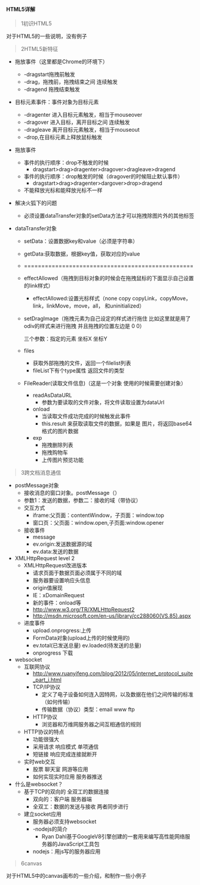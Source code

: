 #### HTML5详解

> 1初识HTML5

对于HTML5的一些说明，没有例子

> 2HTML5新特征

- 拖放事件（这里都是Chrome的环境下）
  - -dragstart拖拽前触发
  - -drag，拖拽前，拖拽结束之间 连续触发
  - -dragend 拖拽结束触发
  
- 目标元素事件：事件对象为目标元素
  - -dragenter 进入目标元素触发，相当于mouseover
  - -dragover 进入目标，离开目标之间 连续触发
  - -dragleave 离开目标元素触发，相当于mouseout
  - -drop,在目标元素上释放鼠标触发
  
- 拖放事件
  - 事件的执行顺序：drop不触发的时候
    - dragstart>drag>dragenter>dragover>dragleave>dragend
  - 事件的执行顺序：drop触发的时候（dragover的时候阻止默认事件）
    - dragstart>drag>dragenter>dargover>drop>dragend
  - 不能释放光标和能释放光标不一样

- 解决火狐下的问题

  - 必须设置dataTransfer对象的setData方法才可以拖拽除图片外的其他标签

- dataTransfer对象

  - setData：设置数据key和value（必须是字符串）

  - getData:获取数据，根据key值，获取对应的value

  - =================================================

  - effectAllowed（拖拽到目标对象的时候会在拖拽鼠标的下面显示自己设置的link样式）

    - effectAllowed:设置光标样式（none copy copyLink，copyMove，link，linkMove，move，all， 和uninitialized）

  - setDragImage（拖拽元素为自己设定的样式进行拖住 比如这里就是用了odiv的样式来进行拖拽 并且拖拽的位置左边是 0 0）

    三个参数：指定的元素 坐标X 坐标Y
    
   - files
  
      - 获取外部拖拽的文件，返回一个filelist列表
      - fileList下有个type属性 返回文件的类型
  
   - FileReader(读取文件信息)（这是一个对象 使用的时候需要创建对象）
  
      - readAsDataURL
         - 参数为要读取的文件对象，将文件读取设置为dataUrl
      - onload
         - 当读取文件成功完成的时候触发此事件
         - this.result 来获取读取文件的数据，如果是 图片，将返回base64格式的图片数据
      - exp
         - 拖拽删除列表
         - 拖拽购物车
         - 上传图片预览功能


> 3跨文档消息通信

- postMessage对象
  - 接收消息的窗口对象。postMessage（）
  - 参数1：发送的数据，参数二：接收的域（带协议）
  - 交互方式
    - iframe:父页面：contentWindow，子页面：window.top
    - 窗口页：父页面：window.open,子页面:window.opener
  - 接收事件
    - message
    - ev.origin:发送数据源的域
    - ev.data:发送的数据
- XMLHttpRequest level 2
  - XMLHttpRequest改进版本
    - 请求页面于数据页面必须属于不同的域
    - 服务器要设置响应头信息
    - origin值展现
    - IE：xDomainRequest
    - 新的事件：onload等
    - http://www.w3.org/TR/XMLHttpRequest2
    - http://msdn.microsoft.com/en-us/library/cc288060(VS.85).aspx
  - 进度事件
    - upload.onprogress:上传
    - FormData对象(upload上传的时候使用的)
    - ev.total(已发送总量) ev.loaded(待发送的总量)
    - onprogress 下载
- websocket
  - 互联网协议
    - http://www.ruanyifeng.com/blog/2012/05/internet_protocol_suite_part_i.html
    - TCP/IP协议
      - 定义了电子设备如何连入因特网，以及数据在他们之间传输的标准（如何传输）
      - 传输数据（协议）类型：email www ftp
    - HTTP协议
      - 浏览器和万维网服务器之间互相通信的规则
  - HTTP协议的特点
    - 功能很强大
    - 采用请求 响应模式 单项通信
    - 短链接 响应完成连接就断开
  - 实时web交互
    - 股票 聊天室 网游等应用
    - 如何实现实时应用 服务器推送
- 什么是websocket？
  - 基于TCP的双向的 全双工的数据连接
    - 双向的：客户端 服务器端
    - 全双工：数据的发送与接收 两者同步进行
  - 建立socket应用
    - 服务器必须支持websocket
    - -nodejs的简介
      - Ryan Dahl基于GoogleV8引擎创建的一套用来编写高性能网络服务器的JavaScript工具包
    - nodejs：用js写的服务器应用



> 6canvas

对于HTML5中的canvas画布的一些介绍，和制作一些小例子

